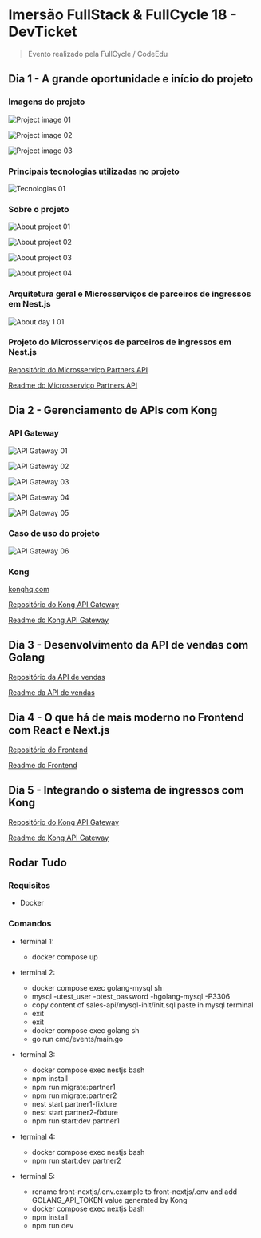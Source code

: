 # Imersão FullStack & FullCycle 18 - DevTicket

> Evento realizado pela FullCycle / CodeEdu

## Dia 1 - A grande oportunidade e início do projeto

### Imagens do projeto

![Project image 01](/files/aula1-01.png)

![Project image 02](/files/aula1-02.png)

![Project image 03](/files/aula1-03.png)

### Principais tecnologias utilizadas no projeto

![Tecnologias 01](/files/aula1-04.png)

### Sobre o projeto

![About project 01](/files/aula1-05.png)

![About project 02](/files/aula1-06.png)

![About project 03](/files/aula1-07.png)

![About project 04](/files/aula1-08.png)

### Arquitetura geral e Microsserviços de parceiros de ingressos em Nest.js

![About day 1 01](/files/aula1-09.png)

### Projeto do Microsserviços de parceiros de ingressos em Nest.js

[Repositório do Microsserviço Partners API](/partners-api/)

[Readme do Microsserviço Partners API](/partners-api/README.md)

## Dia 2 - Gerenciamento de APIs com Kong

### API Gateway

![API Gateway 01](/files/aula2-01.png)

![API Gateway 02](/files/aula2-02.png)

![API Gateway 03](/files/aula2-03.png)

![API Gateway 04](/files/aula2-04.png)

![API Gateway 05](/files/aula2-05.png)

### Caso de uso do projeto

![API Gateway 06](/files/aula2-06.png)

### Kong

[konghq.com](https://konghq.com/)

[Repositório do Kong API Gateway](/api-gateway/)

[Readme do Kong API Gateway](/api-gateway/README.md)

## Dia 3 - Desenvolvimento da API de vendas com Golang

[Repositório da API de vendas](/sales-api/)

[Readme da API de vendas](/sales-api/README.md)

## Dia 4 - O que há de mais moderno no Frontend com React e Next.js

[Repositório do Frontend](/front-nextjs/)

[Readme do Frontend](/front-nextjs/README.md)

## Dia 5 - Integrando o sistema de ingressos com Kong

[Repositório do Kong API Gateway](/api-gateway/)

[Readme do Kong API Gateway](/api-gateway/README.md)

## Rodar Tudo

### Requisitos

- Docker

### Comandos

- terminal 1:

  - docker compose up

- terminal 2:

  - docker compose exec golang-mysql sh
  - mysql -utest_user -ptest_password -hgolang-mysql -P3306
  - copy content of sales-api/mysql-init/init.sql paste in mysql terminal
  - exit
  - exit
  - docker compose exec golang sh
  - go run cmd/events/main.go

- terminal 3:

  - docker compose exec nestjs bash
  - npm install
  - npm run migrate:partner1
  - npm run migrate:partner2
  - nest start partner1-fixture
  - nest start partner2-fixture
  - npm run start:dev partner1

- terminal 4:

  - docker compose exec nestjs bash
  - npm run start:dev partner2

- terminal 5:

  - rename front-nextjs/.env.example to front-nextjs/.env and add GOLANG_API_TOKEN value generated by Kong
  - docker compose exec nextjs bash
  - npm install
  - npm run dev
